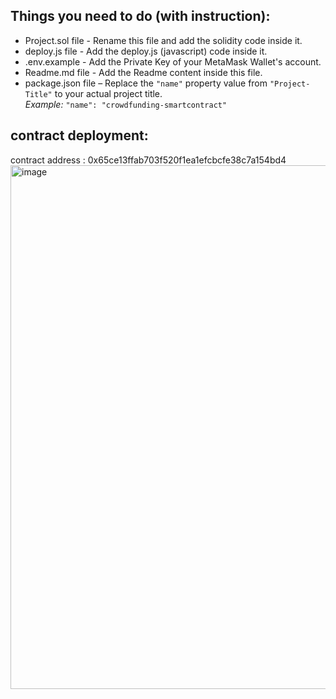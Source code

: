## Things you need to do (with instruction):

- Project.sol file - Rename this file and add the solidity code inside it.
- deploy.js file - Add the deploy.js (javascript) code inside it.
- .env.example - Add the Private Key of your MetaMask Wallet's account.
- Readme.md file - Add the Readme content inside this file.
- package.json file – Replace the `"name"` property value from `"Project-Title"` to your actual project title. <br/>
*Example:* `"name": "crowdfunding-smartcontract"`

## contract deployment:
contract address : 0x65ce13ffab703f520f1ea1efcbcfe38c7a154bd4
<img width="1918" height="838" alt="image" src="https://github.com/user-attachments/assets/d4a56501-3c26-4330-a861-0778f04dcd12" />





